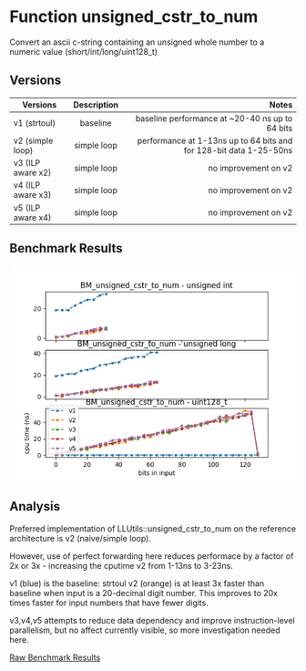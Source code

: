
# Function unsigned_cstr_to_num

Convert an ascii c-string containing an unsigned whole number to a numeric value (short/int/long/uint128_t)

## Versions

| Versions         | Description           | Notes           |
| ----------------- |:---------------------:| -----------------------------------------------------------------------------------:|
| v1 (strtoul)      | baseline              | baseline performance at ~20-40 ns up to 64 bits                                     |
| v2 (simple loop)  | simple loop           | performance at 1-13ns up to 64 bits and for 128-bit data 1-25-50ns                  |
| v3 (ILP aware x2) | simple loop           | no improvement on v2                                                                |
| v4 (ILP aware x3) | simple loop           | no improvement on v2                                                                |
| v5 (ILP aware x4) | simple loop           | no improvement on v2                                                                |

## Benchmark Results

![Benchmark Results](https://github.com/pshoben/llutils/blob/master/data/BM_unsigned_cstr_to_num.png "Benchmark Results")

## Analysis

Preferred implementation of LLUtils::unsigned_cstr_to_num<T> on the reference architecture is v2 (naive/simple loop).

However, use of perfect forwarding here reduces performace by a factor of 2x or 3x - increasing the cputime v2 from 1-13ns to 3-23ns.

v1 (blue) is the baseline: strtoul
v2 (orange) is at least 3x faster than baseline when input is a 20-decimal digit number. This improves to 20x times faster for input numbers that have fewer digits. 

v3,v4,v5 attempts to reduce data dependency and improve instruction-level parallelism, but no affect currently visible, so more investigation needed here.

[Raw Benchmark Results](https://github.com/pshoben/llutils/blob/master/data/benchmark_llutils.txt "Raw Benchmark Results : unsigned_cstr_to_num")



